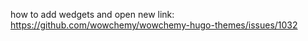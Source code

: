 how to add wedgets and open new link:
https://github.com/wowchemy/wowchemy-hugo-themes/issues/1032

